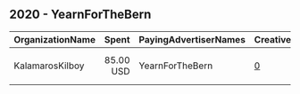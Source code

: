 ## 2020 - YearnForTheBern 
|OrganizationName|Spent|PayingAdvertiserNames|CreativeUrls|Impressions|Genders|AgeBrackets|CountryCodes|BillingAddresses|CandidateBallotInformation|
|:---|---:|:---|:---|---:|:---|:---|:---|:---|:---|
|KalamarosKilboy|85.00 USD|YearnForTheBern|[0](https://www.snap.com/political-ads/asset/f41037a6220fa643c1ffd5b0345aab2da0406fa2c538c092aea95d76e5ea9f86?mediaType=mp4)|94,915||16-30|united states|"4232 Greenwood Dr.,Benton Harbor,49022,US"||
